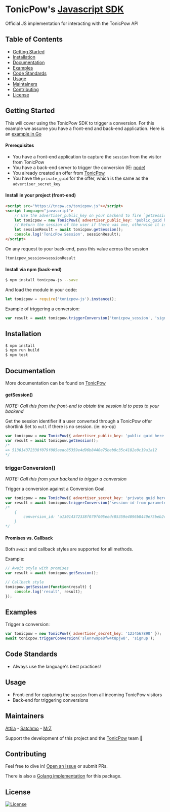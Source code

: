 # TonicPow's [Javascript SDK](https://tncpw.co/tonicpow.js)
Official JS implementation for interacting with the TonicPow API

## Table of Contents
- [Getting Started](#getting-started)
- [Installation](#installation)
- [Documentation](#documentation)
- [Examples](#examples)
- [Code Standards](#code-standards)
- [Usage](#usage)
- [Maintainers](#maintainers)
- [Contributing](#contributing)
- [License](#license)

## Getting Started
This will cover using the TonicPow SDK to trigger a conversion. 
For this example we assume you have a front-end and back-end application.
Here is an [example in Go](https://github.com/tonicpow/tonicpow-go)

#### Prerequisites
- You have a front-end application to capture the `session` from the visitor from TonicPow
- You have a back-end server to trigger the conversion (IE: [node](https://nodejs.org/en/))
- You already created an offer from [TonicPow](https://offers.tonicpow.com/offers/new)
- You have the `private_guid` for the offer, which is the same as the `advertiser_secret_key`

#### Install in your project (front-end)
```html
<script src="https://tncpw.co/tonicpow.js"></script>
<script language="javascript">
    // Use the advertiser_public_key on your backend to fire `getSession`
    let tonicpow = new TonicPow({ advertiser_public_key: 'public_guid here use on front-end' });
    // Return the session of the user if there was one, otherwise it is null
    let sessionResult = await tonicpow.getSession();
    console.log('TonicPow Session', sessionResult);
</script>
```

On any request to your back-end, pass this value across the session
```text
?tonicpow_session=sessionResult
```

#### Install via npm (back-end)
```bash
$ npm install tonicpow-js --save
``` 

And load the module in your code:
```javascript 
let tonicpow = require('tonicpow-js').instance();
```

Example of triggering a conversion:
```javascript 
var result = await tonicpow.triggerConversion('tonicpow_session', 'signup-conversion');
```

## Installation
```bash
$ npm install
$ npm run build
$ npm test
```

## Documentation
More documentation can be found on [TonicPow](https://tonicpow.com)

#### getSession()

*NOTE: Call this from the front-end to obtain the session id to pass to your backend*

Get the session identifier if a user converted through a TonicPow offer shortlink
Set to  `null`  if there is no session. (ie: no-op)

```javascript
var tonicpow = new TonicPow({ advertiser_public_key: 'public guid here use on front-end' });
var result = await tonicpow.getSession();
/*
=> 513014372338f079f005eedc85359e4d96b8440e75beb8c35c4182e0c19a1a12
*/
```

### triggerConversion()

*NOTE: Call this from your backend to trigger a conversion*

Trigger a conversion against a Conversion Goal.

```javascript
var tonicpow = new TonicPow({ advertiser_secret_key: 'private guid here -- use only on backend and not on browser' });
var result = await tonicpow.triggerConversion('session-id-from-parameter', 'signup-conversion');
/*
    {
        conversion_id: 'a13014372338f079f005eedc85359e4096b8440e75beb2c35c4182e0c19a1a87
    }
*/
```

#### Promises vs. Callback

Both `await` and callback styles are supported for all methods.

Example:
```javascript
// Await style with promises
var result = await tonicpow.getSession();

// Callback style
tonicpow.getSession(function(result) {
    console.log('result', result);
});
```




## Examples

Trigger a conversion:
```javascript
var tonicpow = new TonicPow({ advertiser_secret_key: '1234567890' });
await tonicpow.triggerConversion('slenrw9pe8fw4t8pjw8', 'signup');
```

## Code Standards
- Always use the language's best practices!

## Usage
- Front-end for capturing the `session` from all incoming TonicPow visitors
- Back-end for triggering conversions

## Maintainers
[Attila](https://github.com/attilaaf?affiliate=1attila) - [Satchmo](https://github.com/rohenaz?affiliate=1satchmo) - [MrZ](https://github.com/mrz1836?affiliate=1mrz)
                                                                                                                                                           
Support the development of this project and the [TonicPow](https://tonicpow.com/) team 🙏

## Contributing
Feel free to dive in! [Open an issue](https://github.com/tonicpow/tonicpow-js/issues/new) or submit PRs.

There is also a [Golang implementation](https://github.com/tonicpow/tonicpow-go) for this package.

## License
[![License](https://img.shields.io/badge/license-Open%20BSV-brightgreen.svg?style=flat)](/LICENSE)
